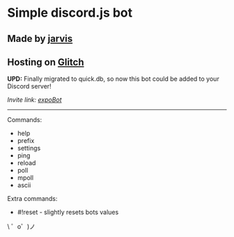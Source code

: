 Simple discord.js bot
===================

Made by [jarvis](https://vk.com/tarnatovski)
-------------------
Hosting on [Glitch](https://glitch.com)
-------------------

**UPD:** Finally migrated to quick.db, so now this bot could be added to your Discord server!

*Invite link: [expoBot](https://discordapp.com/api/oauth2/authorize?client_id=464747957288435732&permissions=8&scope=bot)*
_____________________________

Commands: 
* help
* prefix
* settings
* ping
* reload
* poll
* mpoll
* ascii

Extra commands:
* #!reset - slightly resets bots values

\ ゜o゜)ノ

